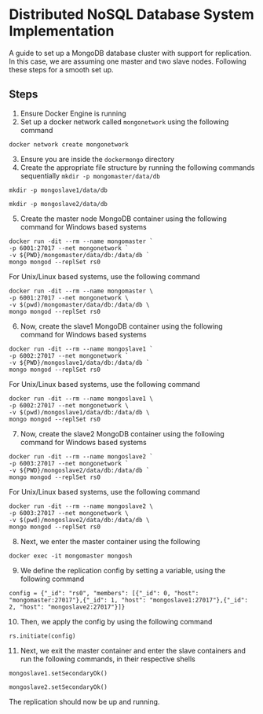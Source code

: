 
# Distributed NoSQL Database System Implementation

A guide to set up a MongoDB database cluster with support for replication. In this case, we are assuming one master and two slave nodes. Following these steps for a smooth set up.




## Steps
1. Ensure Docker Engine is running
2. Set up a docker network called `mongonetwork` using the following command 
```
docker network create mongonetwork
```
3. Ensure you are inside the `dockermongo` directory
4. Create the appropriate file structure by running the following commands sequentially
`mkdir -p mongomaster/data/db` 

`mkdir -p mongoslave1/data/db`

`mkdir -p mongoslave2/data/db`

5. Create the master node MongoDB container using the following command for Windows based systems
````
docker run -dit --rm --name mongomaster `
-p 6001:27017 --net mongonetwork `
-v ${PWD}/mongomaster/data/db:/data/db `
mongo mongod --replSet rs0
````
For Unix/Linux based systems, use the following command
````
docker run -dit --rm --name mongomaster \
-p 6001:27017 --net mongonetwork \
-v $(pwd)/mongomaster/data/db:/data/db \
mongo mongod --replSet rs0
````
6. Now, create the slave1 MongoDB container using the following command for Windows based systems
````
docker run -dit --rm --name mongoslave1 `
-p 6002:27017 --net mongonetwork `
-v ${PWD}/mongoslave1/data/db:/data/db `
mongo mongod --replSet rs0
````
For Unix/Linux based systems, use the following command
````
docker run -dit --rm --name mongoslave1 \
-p 6002:27017 --net mongonetwork \
-v $(pwd)/mongoslave1/data/db:/data/db \
mongo mongod --replSet rs0
````
7. Now, create the slave2 MongoDB container using the following command for Windows based systems
````
docker run -dit --rm --name mongoslave2 `
-p 6003:27017 --net mongonetwork `
-v ${PWD}/mongoslave2/data/db:/data/db `
mongo mongod --replSet rs0
````
For Unix/Linux based systems, use the following command
````
docker run -dit --rm --name mongoslave2 \
-p 6003:27017 --net mongonetwork \
-v $(pwd)/mongoslave2/data/db:/data/db \
mongo mongod --replSet rs0
````
8. Next, we enter the master container using the following
```
docker exec -it mongomaster mongosh
```
9. We define the replication config by setting a variable, using the following command
````
config = {"_id": "rs0", "members": [{"_id": 0, "host": "mongomaster:27017"},{"_id": 1, "host": "mongoslave1:27017"},{"_id": 2, "host": "mongoslave2:27017"}]}
````
10. Then, we apply the config by using the following command
````
rs.initiate(config)
````
11. Next, we exit the master container and enter the slave containers and run the following commands, in their respective shells
````
mongoslave1.setSecondaryOk()
````
````
mongoslave2.setSecondaryOk()
````

The replication should now be up and running.
